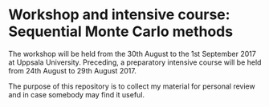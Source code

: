# Workshop and intensive course: Sequential Monte Carlo methods 

The workshop will be held from the 30th August to the 1st September 2017 at Uppsala University. Preceding, a preparatory intensive course will be held from 24th August to 29th August 2017.

The purpose of this repository is to collect my material for personal review and in case somebody may find it useful.


